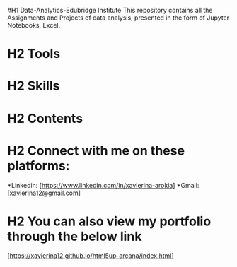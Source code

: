 #H1 Data-Analytics-Edubridge Institute
This repository contains all the Assignments and Projects of data analysis, presented in the form of Jupyter Notebooks, Excel.

# H2 Tools

# H2 Skills

# H2 Contents

# H2 Connect with me on these platforms:
*Linkedin: [https://www.linkedin.com/in/xavierina-arokia]
*Gmail:[xavierina12@gmail.com]


# H2 You can also view my portfolio through the below link
[https://xavierina12.github.io/html5up-arcana/index.html]
